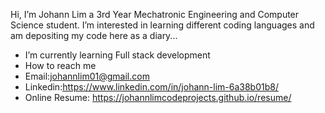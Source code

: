 Hi, I’m Johann Lim a 3rd Year Mechatronic Engineering and Computer Science student.
I’m interested in learning different coding languages and am depositing my code here as a diary...
- I’m currently learning Full stack development
- How to reach me 
- Email:johannlim01@gmail.com
- Linkedin:https://www.linkedin.com/in/johann-lim-6a38b01b8/
- Online Resume: https://johannlimcodeprojects.github.io/resume/
  
<!---
JohannLimCodeProjects/JohannLimCodeProjects is a ✨ special ✨ repository because its `README.md` (this file) appears on your GitHub profile.
You can click the Preview link to take a look at your changes.
--->
